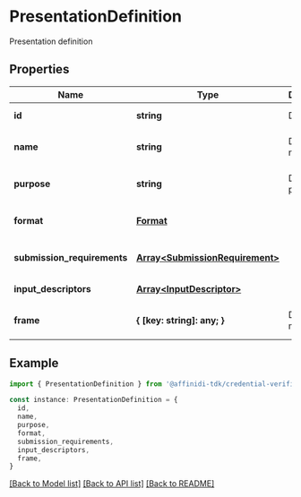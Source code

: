 # PresentationDefinition

Presentation definition

## Properties

| Name                        | Type                                                               | Description        | Notes                             |
| --------------------------- | ------------------------------------------------------------------ | ------------------ | --------------------------------- |
| **id**                      | **string**                                                         | Definition id      | [default to undefined]            |
| **name**                    | **string**                                                         | Definition name    | [optional] [default to undefined] |
| **purpose**                 | **string**                                                         | Definition purpose | [optional] [default to undefined] |
| **format**                  | [**Format**](Format.md)                                            |                    | [optional] [default to undefined] |
| **submission_requirements** | [**Array&lt;SubmissionRequirement&gt;**](SubmissionRequirement.md) |                    | [optional] [default to undefined] |
| **input_descriptors**       | [**Array&lt;InputDescriptor&gt;**](InputDescriptor.md)             |                    | [default to undefined]            |
| **frame**                   | **{ [key: string]: any; }**                                        | Dynamic model      | [optional] [default to undefined] |

## Example

```typescript
import { PresentationDefinition } from '@affinidi-tdk/credential-verification-client'

const instance: PresentationDefinition = {
  id,
  name,
  purpose,
  format,
  submission_requirements,
  input_descriptors,
  frame,
}
```

[[Back to Model list]](../README.md#documentation-for-models) [[Back to API list]](../README.md#documentation-for-api-endpoints) [[Back to README]](../README.md)
